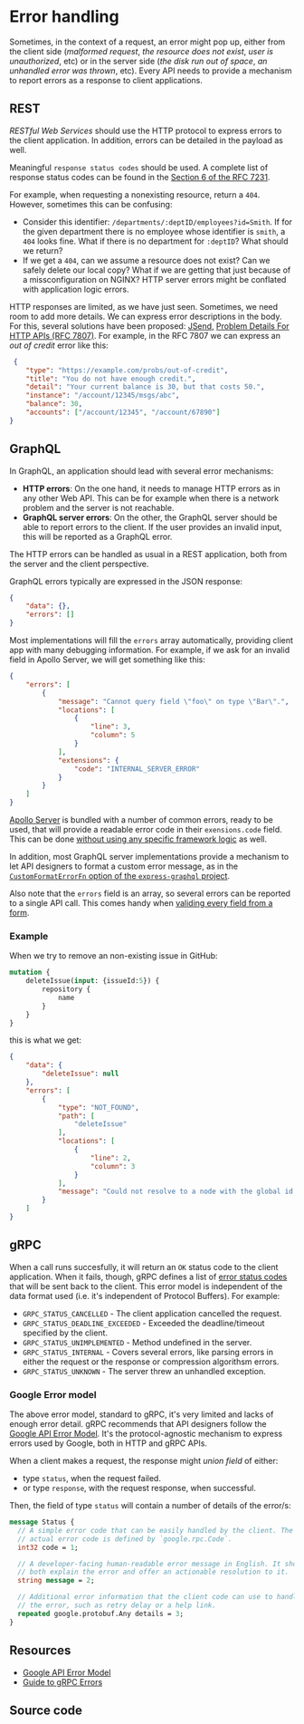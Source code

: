 # Error handling
Sometimes, in the context of a request, an error might pop up, either from the client side (_malformed request_, _the resource does not exist_, _user is unauthorized_, etc) or in the server side (_the disk run out of space_, _an unhandled error was thrown_, etc). Every API needs to provide a mechanism to report errors as a response to client applications.

## REST
_RESTful Web Services_ should use the HTTP protocol to express errors to the client application. In addition, errors can be detailed in the payload as well.

Meaningful `response status codes` should be used. A complete list of response status codes can be found in the [Section 6 of the RFC 7231][].

For example, when requesting a nonexisting resource, return a `404`. However, sometimes this can be confusing:

* Consider this identifier: `/departments/:deptID/employees?id=Smith`. If for the given department there is no employee whose identifier is `smith`, a `404` looks fine. What if there is no department for `:deptID`? What should we return?
* If we get a `404`, can we assume a resource does not exist? Can we safely delete our local copy? What if we are getting that just because of a missconfiguration on NGINX? HTTP server errors might be conflated with application logic errors.

HTTP responses are limited, as we have just seen. Sometimes, we need room to add more details. We can express error descriptions in the body. For this, several solutions have been proposed: [JSend][], [Problem Details For HTTP APIs (RFC 7807)][]. For example, in the RFC 7807 we can express an _out of credit_ error like this:

```json
 {
    "type": "https://example.com/probs/out-of-credit",
    "title": "You do not have enough credit.",
    "detail": "Your current balance is 30, but that costs 50.",
    "instance": "/account/12345/msgs/abc",
    "balance": 30,
    "accounts": ["/account/12345", "/account/67890"]
}
```

## GraphQL
In GraphQL, an application should lead with several error mechanisms:

* **HTTP errors**: On the one hand, it needs to manage HTTP errors as in any other Web API. This can be for example when there is a network problem and the server is not reachable.
* **GraphQL server errors**: On the other, the GraphQL server should be able to report errors to the client. If the user provides an invalid input, this will be reported as a GraphQL error.

The HTTP errors can be handled as usual in a REST application, both from the server and the client perspective.

GraphQL errors typically are expressed in the JSON response:

```json
{
    "data": {},
    "errors": []
}
```

Most implementations will fill the `errors` array automatically, providing client app with many debugging information. For example, if we ask for an invalid field in Apollo Server, we will get something like this:

```json
{
    "errors": [
        {
            "message": "Cannot query field \"foo\" on type \"Bar\".",
            "locations": [
                {
                    "line": 3,
                    "column": 5
                }
            ],
            "extensions": {
                "code": "INTERNAL_SERVER_ERROR"
            }
        }
    ]
}
```

[Apollo Server][] is bundled with a number of common errors, ready to be used, that will provide a readable error code in their `exensions.code` field. This can be done [without using any specific framework logic][Custom errors and error reporting in GraphQL] as well.

In addition, most GraphQL server implementations provide a mechanism to let API designers to format a custom error message, as in the [`CustomFormatErrorFn` option of the `express-graphql` project][express-graphql].

Also note that the `errors` field is an array, so several errors can be reported to a single API call. This comes handy when [validing every field from a form][Validation and user errors in GraphQL mutations].

### Example
When we try to remove an non-existing issue in GitHub:

```graphql
mutation {
    deleteIssue(input: {issueId:5}) {
        repository {
            name
        }
    }
}

```

this is what we get:

```json
{
    "data": {
        "deleteIssue": null
    },
    "errors": [
        {
            "type": "NOT_FOUND",
            "path": [
                "deleteIssue"
            ],
            "locations": [
                {
                    "line": 2,
                    "column": 3
                }
            ],
            "message": "Could not resolve to a node with the global id of '5'"
        }
    ]
}
```

## gRPC
When a call runs succesfully, it will return an `OK` status code to the client application. When it fails, though, gRPC defines a list of [error status codes](https://grpc.io/docs/guides/error/#error-status-codes) that will be sent back to the client. This error model is independent of the data format used (i.e. it's independent of Protocol Buffers). For example:

* `GRPC_STATUS_CANCELLED` - The client application cancelled the request.
* `GRPC_STATUS_DEADLINE_EXCEEDED` - Exceeded the deadline/timeout specified by the client.
* `GRPC_STATUS_UNIMPLEMENTED` - Method undefined in the server.
* `GRPC_STATUS_INTERNAL` - Covers several errors, like parsing errors in either the request or the response or compression algorithsm errors.
* `GRPC_STATUS_UNKNOWN` - The server threw an unhandled exception.

### Google Error model
The above error model, standard to gRPC, it's very limited and lacks of enough error detail. gRPC recommends that API designers follow the [Google API Error Model][]. It's the protocol-agnostic mechanism to express errors used by Google, both in HTTP and gRPC APIs.

When a client makes a request, the response might _union field_ of either:
* type `status`, when the request failed.
* or type `response`, with the request response, when successful.

Then, the field of type `status` will contain a number of details of the error/s:

```proto
message Status {
  // A simple error code that can be easily handled by the client. The
  // actual error code is defined by `google.rpc.Code`.
  int32 code = 1;

  // A developer-facing human-readable error message in English. It should
  // both explain the error and offer an actionable resolution to it.
  string message = 2;

  // Additional error information that the client code can use to handle
  // the error, such as retry delay or a help link.
  repeated google.protobuf.Any details = 3;
}
```

## Resources
* [Google API Error Model][]
* [Guide to gRPC Errors](http://avi.im/grpc-errors/)

## Source code

[Section 6 of the RFC 7231]: https://tools.ietf.org/html/rfc7231#section-6
[JSend]: https://github.com/omniti-labs/jsend
[Problem Details For HTTP APIs (RFC 7807)]: https://tools.ietf.org/html/rfc7807
[Apollo Server]: https://www.apollographql.com/docs/apollo-server/data/errors/
[Custom errors and error reporting in GraphQL]: https://codeburst.io/custom-errors-and-error-reporting-in-graphql-bbd398272aeb
[express-graphql]: https://www.npmjs.com/package/express-graphql
[Validation and user errors in GraphQL mutations]: https://medium.com/@koistya/validation-and-user-errors-in-graphql-mutations-39ca79cd00bf
[Google API Error Model]: https://cloud.google.com/apis/design/errors
